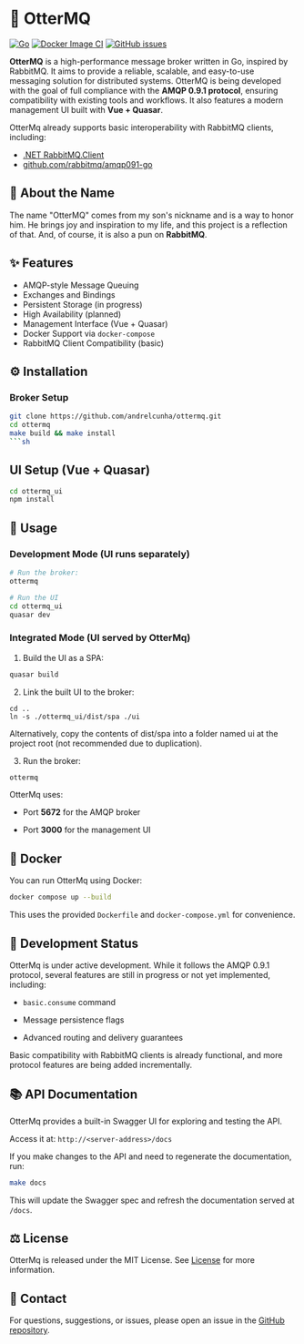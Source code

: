 # 🦦 OtterMQ

[![Go](https://github.com/andrelcunha/OtterMq/actions/workflows/go.yml/badge.svg)](https://github.com/andrelcunha/OtterMq/actions/workflows/go.yml)
[![Docker Image CI](https://github.com/andrelcunha/ottermq/actions/workflows/docker-image.yml/badge.svg)](https://github.com/andrelcunha/ottermq/actions/workflows/docker-image.yml)
[![GitHub issues](https://img.shields.io/github/issues/andrelcunha/ottermq.svg)](https://github.com/andrelcunha/ottermq/issues)


**OtterMQ** is a high-performance message broker written in Go, inspired by RabbitMQ. It aims to provide a reliable, scalable, and easy-to-use messaging solution for distributed systems. OtterMQ is being developed with the goal of full compliance with the **AMQP 0.9.1 protocol**, ensuring compatibility with existing tools and workflows. It also features a modern management UI built with **Vue + Quasar**.

OtterMq already supports basic interoperability with RabbitMQ clients, including:
- [.NET RabbitMQ.Client](https://github.com/rabbitmq/rabbitmq-dotnet-client)
- [github.com/rabbitmq/amqp091-go](https://github.com/rabbitmq/amqp091-go)



## 🐾 About the Name
The name "OtterMQ" comes from my son's nickname and is a way to honor him. He brings joy and inspiration to my life, and this project is a reflection of that. And, of course, it is also a pun on **RabbitMQ**.

## ✨ Features
- AMQP-style Message Queuing
- Exchanges and Bindings
- Persistent Storage (in progress)
- High Availability (planned)
- Management Interface (Vue + Quasar)
- Docker Support via `docker-compose`
- RabbitMQ Client Compatibility (basic)

## ⚙️ Installation
### Broker Setup

```sh
git clone https://github.com/andrelcunha/ottermq.git
cd ottermq
make build && make install
```sh
```

## UI Setup (Vue + Quasar)
```sh
cd ottermq_ui
npm install
```

## 🚀 Usage
### Development Mode (UI runs separately)
```sh
# Run the broker:
ottermq

# Run the UI
cd ottermq_ui
quasar dev
```
### Integrated Mode (UI served by OtterMq)
1. Build the UI as a SPA:
```sh
quasar build
```
2. Link the built UI to the broker:
```
cd ..
ln -s ./ottermq_ui/dist/spa ./ui
```
Alternatively, copy the contents of dist/spa into a folder named ui at the project root (not recommended due to duplication).

3. Run the broker:
```sh
ottermq
```
OtterMq uses:

- Port **5672** for the AMQP broker

- Port **3000** for the management UI
## 🐳 Docker
You can run OtterMq using Docker:
```sh
docker compose up --build
```
This uses the provided `Dockerfile` and `docker-compose.yml` for convenience.

## 🚧 Development Status
OtterMq is under active development. While it follows the AMQP 0.9.1 protocol, several features are still in progress or not yet implemented, including:

- `basic.consume` command

- Message persistence flags

- Advanced routing and delivery guarantees

Basic compatibility with RabbitMQ clients is already functional, and more protocol features are being added incrementally.

## 📚 API Documentation
OtterMq provides a built-in Swagger UI for exploring and testing the API.

Access it at: `http://<server-address>/docs`

If you make changes to the API and need to regenerate the documentation, run:
```sh
make docs
```
This will update the Swagger spec and refresh the documentation served at `/docs`.

## ⚖️ License
OtterMq is released under the MIT License. See [License](https://github.com/andrelcunha/ottermq/blob/master/LICENSE) for more information.

## 💬 Contact
For questions, suggestions, or issues, please open an issue in the [GitHub repository](https://github.com/andrelcunha/ottermq.git).
